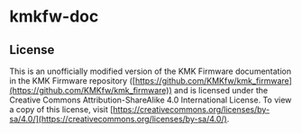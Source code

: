# kmkfw-doc

## License

This is an unofficially modified version of the KMK Firmware documentation in the KMK Firmware repository ([https://github.com/KMKfw/kmk_firmware](https://github.com/KMKfw/kmk_firmware)) and is licensed under the Creative Commons Attribution-ShareAlike 4.0 International License. To view a copy of this license, visit [https://creativecommons.org/licenses/by-sa/4.0/](https://creativecommons.org/licenses/by-sa/4.0/).
